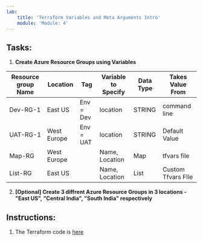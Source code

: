 ```yaml
---
lab:
    title: 'Terraform Variables and Meta Arguments Intro'
    module: 'Module: 4'
---
```

## Tasks:
1. **Create Azure Resource Groups using Variables**
   
| Resource group Name | Location | Tag | Variable to Specify | Data Type | Takes Value From |
| ------------------| --------| ------|----|---|--|
| Dev-RG-1 | East US| Env = Dev | location | STRING | command line |
| UAT-RG-1| West Europe| Env = UAT | location | STRING | Default Value |
| Map-RG | West Europe | | Name, Location | Map | tfvars file |
| List-RG | East US | | Name, Location | List | Custom Tfvars FIle |

2. **[Optional] Create 3 diffrent Azure Resource Groups in 3 locations - "East US", "Central India", "South India" respectively**

## Instructions:
1. The Terraform code is [here](../Codes/2-vars-meta-args.tf)
